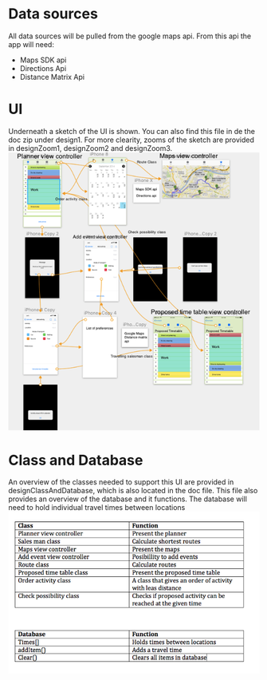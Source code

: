 # Data sources
All data sources will be pulled from the google maps api. From this api the app will need:
* Maps SDK api
* Directions Api
* Distance Matrix Api

# UI
Underneath a sketch of the UI is shown. You can also find this file in de the doc zip under design1. For more clearity, zooms of the sketch are provided in designZoom1, designZoom2 and designZoom3.
![alt text](https://github.com/Michaelkenber/PlannerApp/blob/master/doc/Design1.png)

# Class and Database
An overview of the classes needed to support this UI are provided in designClassAndDatabase, which is also located in the doc file.
This file also provides an overview of the database and it functions. The database will need to hold individual travel times
between locations
![alt text](https://github.com/Michaelkenber/PlannerApp/blob/master/doc/DesignClassAndDatabase.png)
